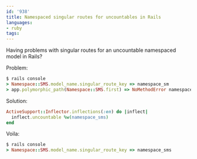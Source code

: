 ```yaml
---
id: '938'
title: Namespaced singular routes for uncountables in Rails
languages:
- ruby
tags:
---
```

Having problems with singular routes for an uncountable namespaced model in Rails?

Problem:

```ruby
$ rails console
> Namespace::SMS.model_name.singular_route_key => namespace_sm
> app.polymorphic_path(Namespace::SMS.first) => NoMethodError namespace_sm_path
```

Solution:

```ruby
ActiveSupport::Inflector.inflections(:en) do |inflect|
  inflect.uncountable %w(namespace_sms)
end
```

Voila:

```ruby
$ rails console
> Namespace::SMS.model_name.singular_route_key => namespace_sms
```
